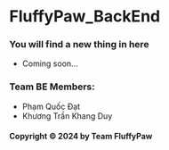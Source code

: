 # FluffyPaw_BackEnd
### You will find a new thing in here

* Coming soon...

### Team BE Members:

* Phạm Quốc Đạt
* Khương Trần Khang Duy

#### Copyright &#169; 2024 by Team FluffyPaw
